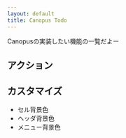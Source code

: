 ```yaml
---
layout: default
title: Canopus Todo 
---
```


Canopusの実装したい機能の一覧だよー

## アクション

## カスタマイズ

- セル背景色
- ヘッダ背景色
- メニュー背景色
